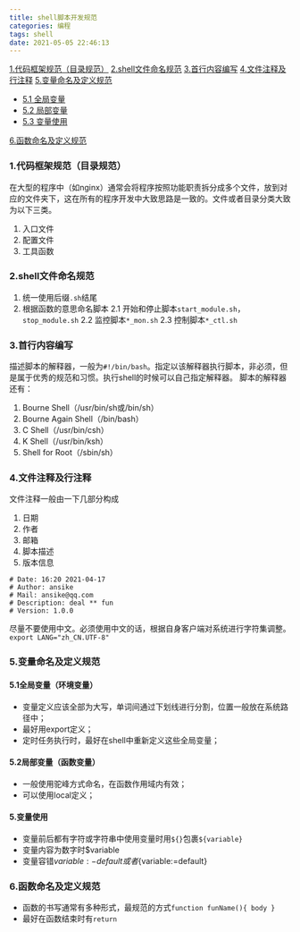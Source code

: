 ```yaml
---
title: shell脚本开发规范
categories: 编程
tags: shell
date: 2021-05-05 22:46:13
---
```


[1.代码框架规范（目录规范）](#1)
[2.shell文件命名规范](#2)
[3.首行内容编写](#3)
[4.文件注释及行注释](#4)
[5.变量命名及定义规范](#5)
* [5.1 全局变量](#5.1)
* [5.2 局部变量](#5.2)
* [5.3 变量使用](#5.3)

[6.函数命名及定义规范](#6)


<h3 id="1">1.代码框架规范（目录规范）</h3>

在大型的程序中（如nginx）通常会将程序按照功能职责拆分成多个文件，放到对应的文件夹下，这在所有的程序开发中大致思路是一致的。文件或者目录分类大致为以下三类。
1. 入口文件
2. 配置文件
3. 工具函数

<h3 id="2">2.shell文件命名规范</h3>

1. 统一使用后缀`.sh`结尾
2. 根据函数的意思命名脚本
 2.1 开始和停止脚本`start_module.sh`，`stop_module.sh`
 2.2 监控脚本`*_mon.sh`
 2.3 控制脚本`*_ctl.sh`
<h3 id="3">3.首行内容编写</h3>

描述脚本的解释器，一般为`#!/bin/bash`。指定以该解释器执行脚本，非必须，但是属于优秀的规范和习惯。执行shell的时候可以自己指定解释器。
脚本的解释器还有：
1. Bourne Shell（/usr/bin/sh或/bin/sh）
1. Bourne Again Shell（/bin/bash）
1. C Shell（/usr/bin/csh）
1. K Shell（/usr/bin/ksh）
1. Shell for Root（/sbin/sh）

<h3 id="4">4.文件注释及行注释</h3>

文件注释一般由一下几部分构成
1. 日期
2. 作者
3. 邮箱
4. 脚本描述
5. 版本信息

```shell
# Date: 16:20 2021-04-17
# Author: ansike
# Mail: ansike@qq.com
# Description: deal ** fun
# Version: 1.0.0
```
尽量不要使用中文。必须使用中文的话，根据自身客户端对系统进行字符集调整。`export LANG="zh_CN.UTF-8"`
<h3 id="5">5.变量命名及定义规范</h3>
<h4 id="5.1">5.1全局变量（环境变量）</h4>

- 变量定义应该全部为大写，单词间通过下划线进行分割，位置一般放在系统路径中；
- 最好用export定义；
- 定时任务执行时，最好在shell中重新定义这些全局变量；

<h4 id="5.2">5.2局部变量（函数变量）</h4>

- 一般使用驼峰方式命名，在函数作用域内有效；
- 可以使用local定义；

<h4 id="5.3">5.变量使用</h4>

- 变量前后都有字符或字符串中使用变量时用`${}`包裹`${variable}`
- 变量内容为数字时$variable
- 变量容错${variable:-default}或者${variable:=default}

<h3 id="6">6.函数命名及定义规范</h3>

- 函数的书写通常有多种形式，最规范的方式`function funName(){ body }`
- 最好在函数结束时有`return`
